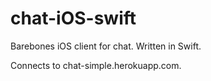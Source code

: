 chat-iOS-swift
==============

Barebones iOS client for chat. Written in Swift.

Connects to chat-simple.herokuapp.com.

